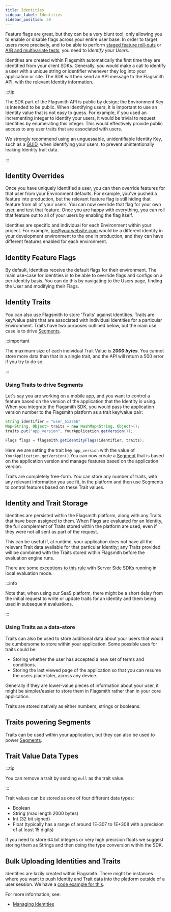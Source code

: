 ```yaml
---
title: Identities
sidebar_label: Identities
sidebar_position: 30
---
```


Feature flags are great, but they can be a very blunt tool, only allowing you to enable or disable flags across your entire user base. In order to target users more precisely, and to be able to perform [staged feature roll-outs](/guides-and-examples/staged-feature-rollouts.md) or [A/B and multivariate tests](/advanced-use/ab-testing.md), you need to _Identify your Users_.

Identities are created within Flagsmith automatically the first time they are identified from your client SDKs. Generally, you would make a call to identify a user with a unique string or identifier whenever they log into your application or site. The SDK will then send an API message to the Flagsmith API, with the relevant Identity information.

:::tip

The SDK part of the Flagsmith API is public by design; the Environment Key is intended to be public. When identifying users, it is important to use an Identity value that is not easy to guess. For example, if you used an incrementing integer to identify your users, it would be trivial to request Identities by enumerating this integer. This would effectively provide public access to any user traits that are associated with users.

We strongly recommend using an unguessable, unidentifiable Identity Key, such as a [GUID](https://en.wikipedia.org/wiki/Universally_unique_identifier), when identifying your users, to prevent unintentionally leaking Identity trait data.

:::

## Identity Overrides

Once you have uniquely identified a user, you can then override features for that user from your Environment defaults. For example, you've pushed a feature into production, but the relevant feature flag is still hiding that feature from all of your users. You can now override that flag for your own user, and test that feature. Once you are happy with everything, you can roll that feature out to all of your users by enabling the flag itself.

Identities are specific and individual for each Environment within your project. For example, joe@yourwebsite.com would be a different identity in your development environment to the one in production, and they can have different features enabled for each environment.

## Identity Feature Flags

By default, Identities receive the default flags for their environment. The main use-case for identities is to be able to override flags and configs on a per-identity basis. You can do this by navigating to the Users page, finding the User
and modifying their Flags.

## Identity Traits

You can also use Flagsmith to store 'Traits' against identities. Traits are key/value pairs that are associated with individual Identities for a particular Environment. Traits have two purposes outlined below, but the main use case is to drive [Segments](./segments).

:::important

The maximum size of each individual Trait Value is **_2000 bytes_**. You cannot store more data than that in a single trait, and the API will return a 500 error if you try to do so.

:::

### Using Traits to drive Segments

Let's say you are working on a mobile app, and you want to control a feature based on the version of the application that the Identity is using. When you integrate the Flagsmith SDK, you would pass the application version number to the Flagsmith platform as a trait key/value pair:

```java
String identifier = "user_512356"
Map<String, Object> traits = new HashMap<String, Object>();
traits.put("app_version", YourApplication.getVersion());

Flags flags = flagsmith.getIdentityFlags(identifier, traits);
```

Here we are setting the trait key `app_version` with the value of `YourApplication.getVersion()`.You can now create a [Segment](./segments) that is based on the application version and manage features based on the application version.

Traits are completely free-form. You can store any number of traits, with any relevant information you see fit, in the platform and then use Segments to control features based on these Trait values.

## Identity and Trait Storage

Identities are persisted within the Flagsmith platform, along with any Traits that have been assigned to them. When Flags are evaluated for an Identity, the full complement of Traits stored within the platform are used, even if they were not all sent as part of the request.

This can be useful if, at runtime, your application does not have all the relevant Trait data available for that particular Identity; any Traits provided will be combined with the Traits stored within Flagsmith before the evaluation engine runs.

There are some [exceptions to this rule](/clients#server-side-sdks) with Server Side SDKs running in local evaluation mode.

:::info

Note that, when using our SaaS platform, there might be a short delay from the initial request to write or update traits for an identity and them being used in subsequent evaluations.

:::

### Using Traits as a data-store

Traits can also be used to store additional data about your users that would be cumbersome to store within your application. Some possible uses for traits could be:

- Storing whether the user has accepted a new set of terms and conditions.
- Storing the last viewed page of the application so that you can resume the users place later, across any device.

Generally if they are lower-value pieces of information about your user, it might be simpler/easier to store them in Flagsmith rather than in your core application.

Traits are stored natively as either numbers, strings or booleans.

## Traits powering Segments

Traits can be used within your application, but they can also be used to power [Segments](/basic-features/segments.md).

## Trait Value Data Types

:::tip

You can remove a trait by sending `null` as the trait value.

:::

Trait values can be stored as one of four different data types:

- Boolean
- String (max length 2000 bytes)
- Int (32 bit signed)
- Float (typically has a range of around 1E-307 to 1E+308 with a precision of at least 15 digits)

If you need to store 64 bit integers or very high precision floats we suggest storing them as Strings and then doing the type conversion within the SDK.

## Bulk Uploading Identities and Traits

Identities are lazily created within Flagsmith. There might be instances where you want to push Identity and Trait data into the platform outside of a user session. We have a [code example for this](/clients/rest#bulk-uploading-identities-and-traits).

For more information, see:

- [Managing Identities](/basic-features/managing-identities)

